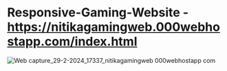 # Responsive-Gaming-Website - https://nitikagamingweb.000webhostapp.com/index.html
![Web capture_29-2-2024_17337_nitikagamingweb 000webhostapp com](https://github.com/nikshri17/Responsive-Gaming-Website/assets/114524235/ba1891ed-89cf-4583-b087-e011ddebf275)
